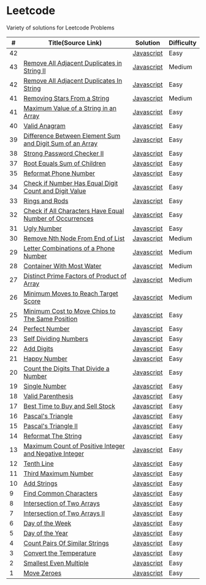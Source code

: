 # Leetcode

Variety of solutions for Leetcode Problems

| #   | Title(Source Link)                                                                                                                                          | Solution                                     | Difficulty |
| --- | ----------------------------------------------------------------------------------------------------------------------------------------------------------- | -------------------------------------------- | ---------- |
| 42  | []() | [Javascript](.)                              | Easy     |
| 43  | [Remove All Adjacent Duplicates in String II](https://leetcode.com/problems/remove-all-adjacent-duplicates-in-string-ii/description/) | [Javascript](./medium/removeDuplicates2.js)                              | Medium     |
| 42  | [Remove All Adjacent Duplicates In String](https://leetcode.com/problems/remove-all-adjacent-duplicates-in-string/description/) | [Javascript](./easy/removeDuplicates.js)                              | Easy     |
| 41  | [Removing Stars From a String](https://leetcode.com/problems/removing-stars-from-a-string/description/) | [Javascript](./medium/removeStars.js)                              | Medium     |
| 41  | [Maximum Value of a String in an Array](https://leetcode.com/problems/maximum-value-of-a-string-in-an-array/description/) | [Javascript](./easy/maxStringValue.js)                              | Easy     |
| 40  | [Valid Anagram](https://leetcode.com/problems/valid-anagram/description/) | [Javascript](./easy/isAnagram.js)                              | Easy     |
| 39  | [Difference Between Element Sum and Digit Sum of an Array](https://leetcode.com/problems/difference-between-element-sum-and-digit-sum-of-an-array/) | [Javascript](./easy/differenceOfSum.js)                              | Easy     |
| 38  | [Strong Password Checker II](https://leetcode.com/problems/strong-password-checker-ii/) | [Javascript](./easy/strongPwd.js)                              | Easy     |
| 37  | [Root Equals Sum of Children](https://leetcode.com/problems/root-equals-sum-of-children/description/) | [Javascript](./easy/checkTree.js)                              | Easy     |
| 35  | [Reformat Phone Number](https://leetcode.com/problems/reformat-phone-number/description/) | [Javascript](./easy/reformatPhoneNumber.js)                              | Easy     |
| 34  | [Check if Number Has Equal Digit Count and Digit Value](https://leetcode.com/problems/check-if-number-has-equal-digit-count-and-digit-value/description/) | [Javascript](./easy/digitCount.js)                              | Easy     |
| 33  | [Rings and Rods](https://leetcode.com/problems/rings-and-rods/) | [Javascript](./easy/ringsAndRods.js)                              | Easy     |
| 32  | [Check if All Characters Have Equal Number of Occurrences](https://leetcode.com/problems/check-if-all-characters-have-equal-number-of-occurrences/description/)     | [Javascript](./easy/p3.js)                              | Easy     |
| 31  | [Ugly Number](https://leetcode.com/problems/ugly-number/)               | [Javascript](./easy/uglyNumber.js)           | Easy       |
| 30  | [Remove Nth Node From End of List](https://leetcode.com/problems/remove-nth-node-from-end-of-list/description/)                                             | [Javascript](./medium/removeNthNode.js)      | Medium     |
| 29  | [Letter Combinations of a Phone Number](https://leetcode.com/problems/letter-combinations-of-a-phone-number/description/)                                   | [Javascript](./medium/letterComb.js)         | Medium     |
| 28  | [Container With Most Water](https://leetcode.com/problems/container-with-most-water/description/)                                                           | [Javascript](./medium/maxWater.js)           | Medium     |
| 27  | [Distinct Prime Factors of Product of Array](https://leetcode.com/problems/distinct-prime-factors-of-product-of-array/description/)                         | [Javascript](./medium/distinctPrime.js)      | Medium     |
| 26  | [Minimum Moves to Reach Target Score](https://leetcode.com/problems/minimum-moves-to-reach-target-score/description/)                                       | [Javascript](./medium/minimal-moves.js)      | Medium     |
| 25  | [Minimum Cost to Move Chips to The Same Position](https://leetcode.com/problems/minimum-cost-to-move-chips-to-the-same-position/description/)               | [Javascript](./easy/minCostToMoveChips.js)   | Easy       |
| 24  | [Perfect Number](https://leetcode.com/problems/perfect-number/description/)                                                                                 | [Javascript](./easy/perfectNumber.js)        | Easy       |
| 23  | [Self Dividing Numbers](https://leetcode.com/problems/self-dividing-numbers/description/)                                                                   | [Javascript](./easy/selfDividingNumbers.js)  | Easy       |
| 22  | [Add Digits](https://leetcode.com/problems/add-digits/description/)                                                                                         | [Javascript](./)                             | Easy       |
| 21  | [Happy Number](https://leetcode.com/problems/happy-number/description/)                                                                                     | [Javascript](./)                             | Easy       |
| 20  | [Count the Digits That Divide a Number](https://leetcode.com/problems/count-the-digits-that-divide-a-number/description/)                                   | [Javascript](./easy/countDigits.js)          | Easy       |
| 19  | [Single Number](https://leetcode.com/problems/single-number/description/)                                                                                   | [Javascript](./easy/singleNumber.js)         | Easy       |
| 18  | [Valid Parenthesis](https://leetcode.com/problems/valid-parentheses/description/)                                                                           | [Javascript](./easy/validParenthesis.js)     | Easy       |
| 17  | [Best Time to Buy and Sell Stock](https://leetcode.com/problems/best-time-to-buy-and-sell-stock/description/)                                               | [Javascript](./easy/maxProfit.js)            | Easy       |
| 16  | [Pascal's Triangle](https://leetcode.com/problems/pascals-triangle/description/)                                                                            | [Javascript](./easy/pascalTriangle.js)       | Easy       |
| 15  | [Pascal's Triangle II](https://leetcode.com/problems/pascals-triangle-ii/description/)                                                                      | [Javascript](./easy/pascalTriangle2.js)      | Easy       |
| 14  | [Reformat The String](https://leetcode.com/problems/reformat-the-string/description/)                                                                       | [Javascript](./easy/reformat.js)             | Easy       |
| 13  | [Maximum Count of Positive Integer and Negative Integer](https://leetcode.com/problems/maximum-count-of-positive-integer-and-negative-integer/description/) | [Javascript](./easy/p1.js)                   | Easy       |
| 12  | [Tenth Line](https://leetcode.com/problems/tenth-line/description/)                                                                                         | [Javascript](./easy/bashPrint10.js)          | Easy       |
| 11  | [Third Maximum Number](https://leetcode.com/problems/third-maximum-number/description/)                                                                     | [Javascript](./easy/p2.js)                   | Easy       |
| 10  | [Add Strings](https://leetcode.com/problems/add-strings/description/)                                                                                       | [Javascript](./easy/addStrings.js)           | Easy       |
| 9   | [Find Common Characters](https://leetcode.com/problems/find-common-characters/)                                                                             | [Javascript](./easy/commonChars.js)          | Easy       |
| 8   | [Intersection of Two Arrays](https://leetcode.com/problems/intersection-of-two-arrays/description/)                                                         | [Javascript](./easy/intersection.js)         | Easy       |
| 7   | [Intersection of Two Arrays II](https://leetcode.com/problems/intersection-of-two-arrays-ii/description/)                                                   | [Javascript](./easy/intersection2.js)        | Easy       |
| 6   | [Day of the Week](https://leetcode.com/problems/day-of-the-week/description/)                                                                               | [Javascript](./easy/dayOfTheWeek.js)         | Easy       |
| 5   | [Day of the Year](https://leetcode.com/problems/day-of-the-year/description/)                                                                               | [Javascript](./easy/p4.js)                   | Easy       |
| 4   | [Count Pairs Of Similar Strings](https://leetcode.com/problems/count-pairs-of-similar-strings/)                                                             | [Javascript](./easy/similarPairs.js)         | Easy       |
| 3   | [Convert the Temperature](https://leetcode.com/problems/convert-the-temperature/description/)                                                               | [Javascript](./easy/covertTemperature.js)    | Easy       |
| 2   | [Smallest Even Multiple](https://leetcode.com/problems/smallest-even-multiple/description/)                                                                 | [Javascript](./easy/smallestEvenMultiple.js) | Easy       |
| 1   | [Move Zeroes](https://leetcode.com/problems/move-zeroes/)                                                                                                   | [Javascript](./easy/moveZeroes.js)           | Easy       |
